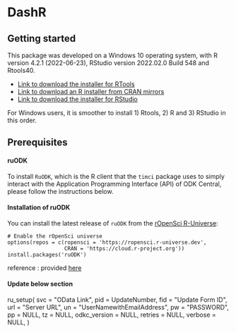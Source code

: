 # DashR

## Getting started
This package was developed on a Windows 10 operating system, with R version 4.2.1 (2022-06-23), RStudio version 2022.02.0 Build 548 and Rtools40.

* [Link to download the installer for RTools](https://cran.r-project.org/bin/windows/Rtools/rtools40.html)
* [Link to download an R installer from CRAN mirrors](https://cran.r-project.org/mirrors.html)
* [Link to download the installer for RStudio](https://rstudio.com/products/rstudio/download/#download)

For Windows users, it is smoother to install 1) Rtools, 2) R and 3) RStudio in this order.

## Prerequisites

#### ruODK
To install `RuODK`, which is the R client that the `timci` package uses to simply interact with the Application Programming Interface (API) of ODK Central, please follow the instructions below.

#### Installation of ruODK
You can install the latest release of `ruODK` from the
[rOpenSci R-Universe](https://ropensci.r-universe.dev):

```{r r-universe, eval = FALSE}
# Enable the rOpenSci universe
options(repos = c(ropensci = 'https://ropensci.r-universe.dev',
                  CRAN = 'https://cloud.r-project.org'))
install.packages('ruODK')
```
reference : provided [here](https://docs.ropensci.org/ruODK/#install)

#### Update below section

ru_setup(
  svc = "OData Link",
  pid = UpdateNumber,
  fid = "Update Form ID",
  url = "Server URL",
  un =  "UserNamewithEmailAddress",
  pw =  "PASSWORD",
  pp = NULL,
  tz = NULL,
  odkc_version = NULL,
  retries = NULL,
  verbose = NULL,
)
